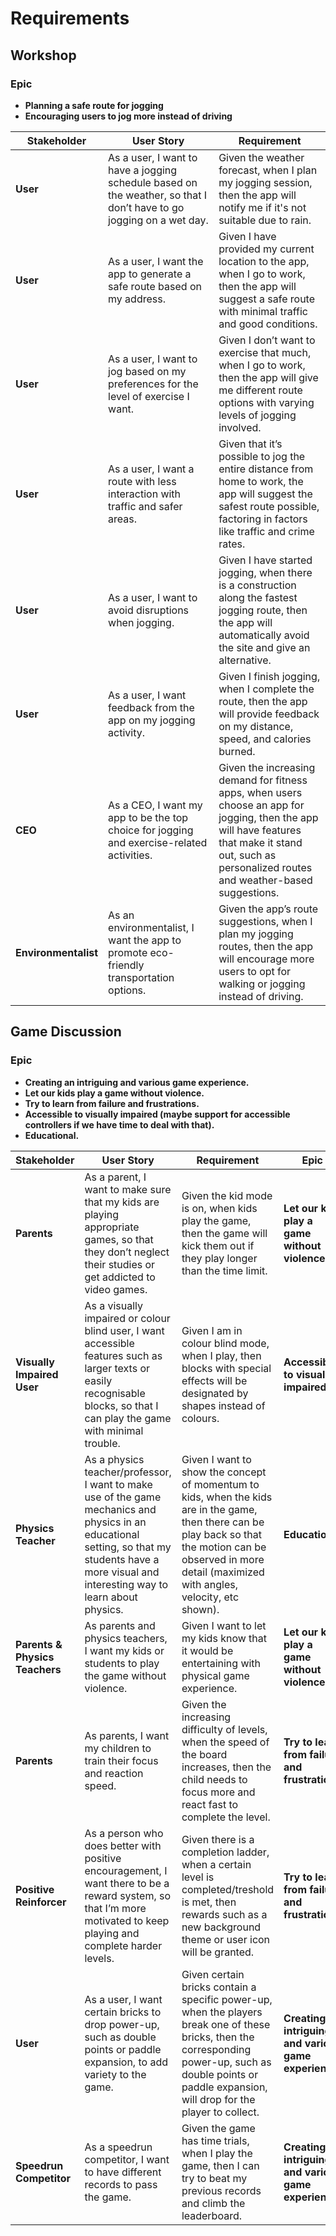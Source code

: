 # Requirements

## Workshop

### Epic 
- **Planning a safe route for jogging**
- **Encouraging users to jog more instead of driving**

| **Stakeholder**    | **User Story**                                                                                  | **Requirement**                                                                                                   |
|--------------------|-------------------------------------------------------------------------------------------------|------------------------------------------------------------------------------------------------------------------|
| **User**           | As a user, I want to have a jogging schedule based on the weather, so that I don’t have to go jogging on a wet day. | Given the weather forecast, when I plan my jogging session, then the app will notify me if it's not suitable due to rain. |
| **User**           | As a user, I want the app to generate a safe route based on my address.                         | Given I have provided my current location to the app, when I go to work, then the app will suggest a safe route with minimal traffic and good conditions. |
| **User**           | As a user, I want to jog based on my preferences for the level of exercise I want.              | Given I don’t want to exercise that much, when I go to work, then the app will give me different route options with varying levels of jogging involved. |
| **User**           | As a user, I want a route with less interaction with traffic and safer areas.                   | Given that it’s possible to jog the entire distance from home to work, the app will suggest the safest route possible, factoring in factors like traffic and crime rates. |
| **User**           | As a user, I want to avoid disruptions when jogging.                                             | Given I have started jogging, when there is a construction along the fastest jogging route, then the app will automatically avoid the site and give an alternative. |
| **User**           | As a user, I want feedback from the app on my jogging activity.                                  | Given I finish jogging, when I complete the route, then the app will provide feedback on my distance, speed, and calories burned. |
| **CEO**            | As a CEO, I want my app to be the top choice for jogging and exercise-related activities.        | Given the increasing demand for fitness apps, when users choose an app for jogging, then the app will have features that make it stand out, such as personalized routes and weather-based suggestions. |
| **Environmentalist**| As an environmentalist, I want the app to promote eco-friendly transportation options.         | Given the app’s route suggestions, when I plan my jogging routes, then the app will encourage more users to opt for walking or jogging instead of driving. |

## Game Discussion

### Epic
- **Creating an intriguing and various game experience.**
- **Let our kids play a game without violence.**
- **Try to learn from failure and frustrations.**
- **Accessible to visually impaired (maybe support for accessible controllers if we have time to deal with that).**
- **Educational.**

| **Stakeholder**       | **User Story**                                                                                  | **Requirement**                                                                                                   | **Epic** |
|-----------------------|-------------------------------------------------------------------------------------------------|------------------------------------------------------------------------------------------------------------------|----------|
| **Parents**           | As a parent, I want to make sure that my kids are playing appropriate games, so that they don’t neglect their studies or get addicted to video games. | Given the kid mode is on, when kids play the game, then the game will kick them out if they play longer than the time limit. | **Let our kids play a game without violence** |
| **Visually Impaired User** | As a visually impaired or colour blind user, I want accessible features such as larger texts or easily recognisable blocks, so that I can play the game with minimal trouble. | Given I am in colour blind mode, when I play, then blocks with special effects will be designated by shapes instead of colours. | **Accessible to visually impaired** |
| **Physics Teacher**   | As a physics teacher/professor, I want to make use of the game mechanics and physics in an educational setting, so that my students have a more visual and interesting way to learn about physics. | Given I want to show the concept of momentum to kids, when the kids are in the game, then there can be play back so that the motion can be observed in more detail (maximized with angles, velocity, etc shown). | **Educational** |
| **Parents & Physics Teachers** | As parents and physics teachers, I want my kids or students to play the game without violence. | Given I want to let my kids know that it would be entertaining with physical game experience. | **Let our kids play a game without violence** |
| **Parents**           | As parents, I want my children to train their focus and reaction speed.                          | Given the increasing difficulty of levels, when the speed of the board increases, then the child needs to focus more and react fast to complete the level. | **Try to learn from failure and frustrations** |
| **Positive Reinforcer** | As a person who does better with positive encouragement, I want there to be a reward system, so that I’m more motivated to keep playing and complete harder levels. | Given there is a completion ladder, when a certain level is completed/treshold is met, then rewards such as a new background theme or user icon will be granted. | **Try to learn from failure and frustrations** |
| **User**              | As a user, I want certain bricks to drop power-up, such as double points or paddle expansion, to add variety to the game. | Given certain bricks contain a specific power-up, when the players break one of these bricks, then the corresponding power-up, such as double points or paddle expansion, will drop for the player to collect. | **Creating an intriguing and various game experience** |
| **Speedrun Competitor** | As a speedrun competitor, I want to have different records to pass the game.                     | Given the game has time trials, when I play the game, then I can try to beat my previous records and climb the leaderboard. | **Creating an intriguing and various game experience** |
